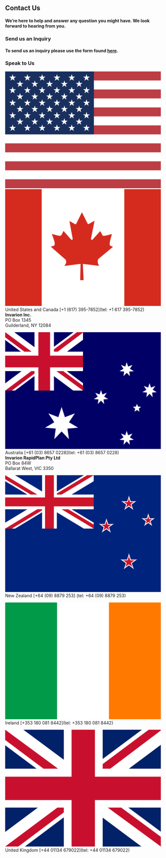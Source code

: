 ## Contact Us
#### We’re here to help and answer any question you might have. We look forward to hearing from you.

### Send us an Inquiry

#### To send us an inquiry please use the form found [**here**](https://invarion.com/au/contact/).

### Speak to Us
![us](./assets/us.svg)![ca](./assets/ca.svg) United States and Canada     [+1 (617) 395-7852](tel: +1 617 395-7852) <br>
**Invarion Inc.** <br>
PO Box 1345 <br>
Guilderland, NY 12084   <br>

![au](./assets/au.svg) Australia    [+61 (03) 8657 0228](tel: +61 (03) 8657 0228) <br>
**Invarion RapidPlan Pty Ltd** <br>
PO Box 84W <br>
Ballarat West, VIC 3350 <br>

![nz](./assets/nz.svg) New Zealand    [+64 (09) 8879 253] (tel: +64 (09) 8879 253) <br>

![ie](./assets/ie.svg) Ireland    [+353 180 081 8442](tel: +353 180 081 8442) <br>

![gb](./assets/gb.svg) United Kingdom   [+44 01134 679022](tel: +44 01134 679022) <br>